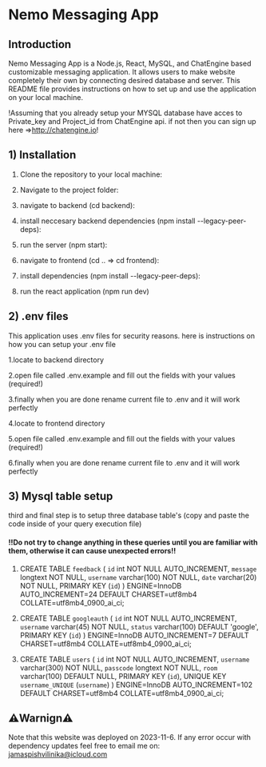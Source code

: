 
# Nemo Messaging App

## Introduction
Nemo Messaging App is a Node.js, React, MySQL, and ChatEngine based customizable messaging application. It allows users to make website completely their own by connecting desired database and server. This README file provides instructions on how to set up and use the application on your local machine.

!Assuming that you already setup your MYSQL database have acces to Private_key and Project_id from ChatEngine api. if not then you can sign up here =>http://chatengine.io!

## 1) Installation

1. Clone the repository to your local machine:
2. Navigate to the project folder: 

4. navigate to backend (cd backend):
5. install neccesary backend dependencies (npm install --legacy-peer-deps):
7. run the server (npm start):
8. navigate to frontend (cd .. => cd frontend):
9. install dependencies (npm install --legacy-peer-deps):
10. run the react application (npm run dev)

## 2) .env files
This application uses .env files for security reasons. here is instructions on how you can setup your .env file

1.locate to backend directory

2.open file called .env.example and fill out the fields with your values (required!)

3.finally when you are done rename current file to .env and it will work perfectly



4.locate to frontend directory

5.open file called .env.example and fill out the fields with your values (required!)

6.finally when you are done rename current file to .env and it will work perfectly


## 3) Mysql table setup

third and final step is to setup three database table's (copy and paste the code inside of your query execution file)

#### !!Do not try to change anything in these queries until you are familiar with them, otherwise it can cause unexpected errors!!

1) CREATE TABLE `feedback` (
  `id` int NOT NULL AUTO_INCREMENT,
  `message` longtext NOT NULL,
  `username` varchar(100) NOT NULL,
  `date` varchar(20) NOT NULL,
  PRIMARY KEY (`id`)
) ENGINE=InnoDB AUTO_INCREMENT=24 DEFAULT CHARSET=utf8mb4 COLLATE=utf8mb4_0900_ai_ci;

2) CREATE TABLE `googleauth` (
  `id` int NOT NULL AUTO_INCREMENT,
  `username` varchar(45) NOT NULL,
  `status` varchar(100) DEFAULT 'google',
  PRIMARY KEY (`id`)
) ENGINE=InnoDB AUTO_INCREMENT=7 DEFAULT CHARSET=utf8mb4 COLLATE=utf8mb4_0900_ai_ci;

3) CREATE TABLE `users` (
  `id` int NOT NULL AUTO_INCREMENT,
  `username` varchar(300) NOT NULL,
  `passcode` longtext NOT NULL,
  `room` varchar(100) DEFAULT NULL,
  PRIMARY KEY (`id`),
  UNIQUE KEY `username_UNIQUE` (`username`)
) ENGINE=InnoDB AUTO_INCREMENT=102 DEFAULT CHARSET=utf8mb4 COLLATE=utf8mb4_0900_ai_ci;


## ⚠️Warnign⚠️

Note that this website was deployed on 2023-11-6. If any error occur with dependency updates feel free to email me on: jamaspishvilinika@icloud.com
